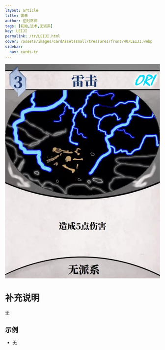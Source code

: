 ```yaml
---
layout: article
title: 雷击
author: 逆时巫师
tags: [初始,法术,无派系]
key: LEIJI
permalink: /tr/LEIJI.html
cover: /assets/images/CardAssetssmall/treasures/front/40/LEIJI.webp
sidebar:
  nav: cards-tr
---
```

![](/assets/images/CardAssets/treasures/front/40/LEIJI.webp)

# 补充说明

无

## 示例

* 无